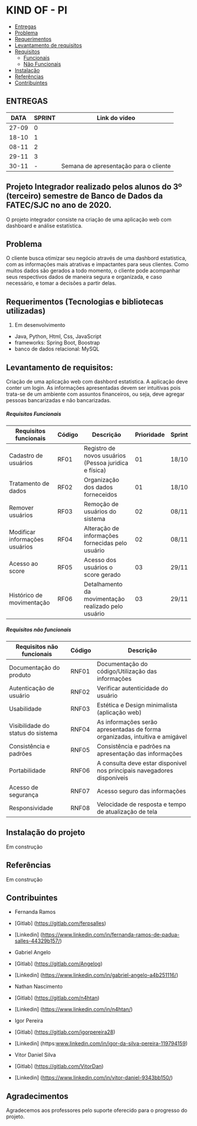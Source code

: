 # KIND OF - PI
<!--ts-->
   * [Entregas](#ENTREGAS)
   * [Problema](#problema)
   * [Requerimentos](#requerimentos)
   * [Levantamento de requisitos](#levantamento-de-requisitos)
   * [Requisitos](#requisitos)
      * [Funcionais](#requisitos-funcionais)
      * [Não Funcionais](#requisitos-nao-funcionais)
   * [Instalação](#instalacao-do-projeto)
   * [Referências](#referencias)
   * [Contribuintes](#contribuintes)
<!--te-->



## ENTREGAS
|  DATA  | SPRINT | Link do vídeo|
|--------|--------|--------------|
|  27-09 |   0    |              |
|  18-10 |   1    |              |
|  08-11 |   2    |              |
|  29-11 |   3    |              |
|  30-11 |   -    |Semana de apresentação para o cliente|



## Projeto Integrador realizado pelos alunos do 3º (terceiro) semestre de Banco de Dados da FATEC/SJC no ano de 2020.

O projeto integrador consiste na criação de uma aplicação web com dashboard e análise estatística. 


## Problema

O cliente busca otimizar seu negócio através de uma dashbord estatistica, com as informações mais atrativas e impactantes para seus clientes. Como muitos dados são gerados a todo momento, o cliente pode acompanhar seus respectivos dados de maneira segura e organizada, e caso necessário, e tomar a decisões a partir delas.


## Requerimentos (Tecnologias e bibliotecas utilizadas)

1) Em desenvolvimento
- Java, Python, Html, Css, JavaScript
- frameworks: Spring Boot, Boostrap 
- banco de dados relacional: MySQL

## Levantamento de requisitos:
Criação de uma aplicação web com dashbord estatistica. A aplicação deve conter um login. As informações apresentadas devem ser intuitivas pois trata-se de um ambiente com assuntos financeiros, ou seja, deve agregar pessoas bancarizadas e não bancarizadas. 

##### Requisitos Funcionais

| Requisitos funcionais               |Código|Descrição                                             | Prioridade | Sprint|
|-------------------------------------|------|------------------------------------------------------|------------|-------|
|Cadastro de usuários                 |RF01  |Registro de novos usuários (Pessoa juridica e física) | 01         | 18/10 |
|Tratamento de dados                  |RF02  |Organização dos dados forneceidos                     | 01         | 18/10 |
|Remover usuários                     |RF03  |Remoção de usuários do sistema                        | 02         | 08/11 |
|Modificar informações usuários       |RF04  |Alteração de informações fornecidas pelo usuário      | 02         | 08/11 |
|Acesso ao score                      |RF05  |Acesso dos usuários o score gerado                    | 03         |29/11  |
|Histórico de movimentação            |RF06  |Detalhamento da movimentação realizado pelo usuário   | 03         |29/11  |



##### Requisitos não funcionais

| Requisitos não funcionais           |Código|Descrição                                                                    | 
|-------------------------------------|-------|----------------------------------------------------------------------------|
|Documentação do produto              |RNF01  | Documentação do código/Utilização das informações                          |
|Autenticação de usuário              |RNF02  |Verificar autenticidade do usuário                                          |
|Usabilidade                          |RNF03  |Estética e Design minimalista (aplicação web)                               |
|Visibilidade do status do sistema    |RNF04  |As informações serão apresentadas de forma organizadas, intuitiva e amigável|
|Consistência e padrões               |RNF05  |Consistência e padrões na apresentação das informações                      |    
|Portabilidade                        |RNF06  |A consulta deve estar disponivel nos principais navegadores disponíveis     |
|Acesso de segurança                  |RNF07  |Acesso seguro das informações                                               |      
|Responsividade                       |RNF08  |Velocidade de resposta e tempo de atualização de tela                       |      


## Instalação do projeto
Em construção


## Referências 
Em construção



## Contribuintes

- Fernanda Ramos
- [Gitlab] (https://gitlab.com/ferpsalles)
- [Linkedin] (https://www.linkedin.com/in/fernanda-ramos-de-padua-salles-44329b157/)

- Gabriel Angelo
- [Gitlab] (https://gitlab.com/Angelog)
- [Linkedin] (https://www.linkedin.com/in/gabriel-angelo-a4b251116/)

- Nathan Nascimento
- [Gitlab] (https://gitlab.com/n4htan)
- [Linkedin] (https://www.linkedin.com/in/n4htan/)

- Igor Pereira
- [Gitlab] (https://gitlab.com/igorpereira28)
- [Linkedin] (https:www.linkedin.com/in/igor-da-silva-pereira-119794159)

- Vitor Daniel Silva
- [Gitlab] (https://gitlab.com/VitorDan)
- [Linkedin] (https://www.linkedin.com/in/vitor-daniel-9343bb150/)


## Agradecimentos

Agradecemos aos professores pelo suporte oferecido para o progresso do projeto.


